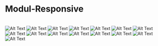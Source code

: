 # Modul-Responsive
#

![Alt Text](https://github.com/adellaaishwara/Modul-Responsive/blob/master/01.PNG)
![Alt Text](https://github.com/adellaaishwara/Modul-Responsive/blob/master/css2.PNG)
![Alt Text](https://github.com/adellaaishwara/Modul-Responsive/blob/master/css3.PNG)
![Alt Text](https://github.com/adellaaishwara/Modul-Responsive/blob/master/css4.PNG)
![Alt Text](https://github.com/adellaaishwara/Modul-Responsive/blob/master/css5.PNG)
![Alt Text](https://github.com/adellaaishwara/Modul-Responsive/blob/master/css7.PNG)
![Alt Text](https://github.com/adellaaishwara/Modul-Responsive/blob/master/css8.PNG)
![Alt Text](https://github.com/adellaaishwara/Modul-Responsive/blob/master/css9.PNG)
![Alt Text](https://github.com/adellaaishwara/Modul-Responsive/blob/master/css10.PNG)
![Alt Text](https://github.com/adellaaishwara/Modul-Responsive/blob/master/css11.PNG)
![Alt Text]()
![Alt Text]()
![Alt Text]()
![Alt Text]()
![Alt Text]()


